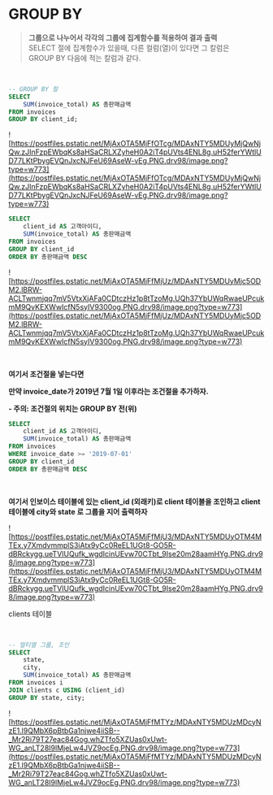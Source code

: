 # GROUP BY

> **그룹으로 나누어서 각각의 그룹에 집계함수를 적용하여 결과 출력**   
> SELECT 절에 집계함수가 있을때, 다른 컬럼(열)이 있다면 그 칼럼은   
> GROUP BY 다음에 적는 칼럼과 같다.   

<br>

```sql
-- GROUP BY 절
SELECT	
	SUM(invoice_total) AS 총판매금액
FROM invoices
GROUP BY client_id;
```

![https://postfiles.pstatic.net/MjAxOTA5MjFfOTcg/MDAxNTY5MDUyMjQwNjQw.zJInFzpEWbqKs8aHSaCRLXZyheH0A2iT4pUVts4ENL8g.uH52ferYWtlUD77LKtPbygEVQnJxcNJFeU69AseW-vEg.PNG.drv98/image.png?type=w773](https://postfiles.pstatic.net/MjAxOTA5MjFfOTcg/MDAxNTY5MDUyMjQwNjQw.zJInFzpEWbqKs8aHSaCRLXZyheH0A2iT4pUVts4ENL8g.uH52ferYWtlUD77LKtPbygEVQnJxcNJFeU69AseW-vEg.PNG.drv98/image.png?type=w773)

```sql
SELECT
	client_id AS 고객아이디,
	SUM(invoice_total) AS 총판매금액
FROM invoices
GROUP BY client_id
ORDER BY 총판매금액 DESC
```

![https://postfiles.pstatic.net/MjAxOTA5MjFfMjUz/MDAxNTY5MDUyMjc5ODM2.lBRW-ACLTwnmjqq7mV5VtxXjAFa0CDtczHz1p8tTzoMg.UQh37YbUWqRwaeUPcukmM9QvKEXWwIcfN5syIV9300og.PNG.drv98/image.png?type=w773](https://postfiles.pstatic.net/MjAxOTA5MjFfMjUz/MDAxNTY5MDUyMjc5ODM2.lBRW-ACLTwnmjqq7mV5VtxXjAFa0CDtczHz1p8tTzoMg.UQh37YbUWqRwaeUPcukmM9QvKEXWwIcfN5syIV9300og.PNG.drv98/image.png?type=w773)

<br>

**여기서 조건절을 넣는다면**

**만약 invoice_date가 2019년 7월 1일 이후라는 조건절을 추가하자.**

**- 주의: 조건절의 위치는 GROUP BY 전(위)**

```sql
SELECT
	client_id AS 고객아이디,
	SUM(invoice_total) AS 총판매금액
FROM invoices
WHERE invoice_date >= '2019-07-01'
GROUP BY client_id
ORDER BY 총판매금액 DESC
```

<br>

**여기서 인보이스 테이블에 있는 client_id (외래키)로 client 테이블을 조인하고 client 테이블에 city와 state 로 그룹을 지어 출력하자**

![https://postfiles.pstatic.net/MjAxOTA5MjFfMjU3/MDAxNTY5MDUyOTM4MTEx.y7XmdvmmplS3iAtx9yCc0ReEL1UGt8-GO5R-dBRckygg.ueTVIUQufk_wgdIcinUEvw70CTbt_9Ise20m28aamHYg.PNG.drv98/image.png?type=w773](https://postfiles.pstatic.net/MjAxOTA5MjFfMjU3/MDAxNTY5MDUyOTM4MTEx.y7XmdvmmplS3iAtx9yCc0ReEL1UGt8-GO5R-dBRckygg.ueTVIUQufk_wgdIcinUEvw70CTbt_9Ise20m28aamHYg.PNG.drv98/image.png?type=w773)

clients 테이블

<br>

```sql
-- 멀티열 그룹, 조인
SELECT	
	state, 
	city,	
	SUM(invoice_total) AS 총판매금액
FROM invoices i
JOIN clients c USING (client_id)
GROUP BY state, city;
```

![https://postfiles.pstatic.net/MjAxOTA5MjFfMTYz/MDAxNTY5MDUzMDcyNzE1.l9QMbX6pBtbGa1njwe4iiSB--_Mr2Ri79T27eac84Gog.whZTfo5XZUas0xUwt-WG_anLT28I9lMjeLw4JVZ9ocEg.PNG.drv98/image.png?type=w773](https://postfiles.pstatic.net/MjAxOTA5MjFfMTYz/MDAxNTY5MDUzMDcyNzE1.l9QMbX6pBtbGa1njwe4iiSB--_Mr2Ri79T27eac84Gog.whZTfo5XZUas0xUwt-WG_anLT28I9lMjeLw4JVZ9ocEg.PNG.drv98/image.png?type=w773)

